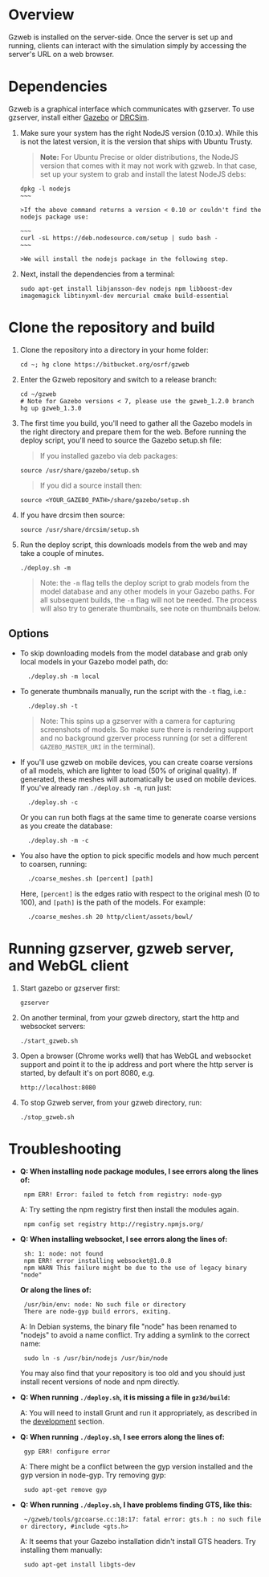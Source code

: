 # Overview

Gzweb is installed on the server-side. Once the server is set up and running, clients can interact with the simulation simply by accessing the server's URL on a web browser.

# Dependencies

Gzweb is a graphical interface which communicates with gzserver. To use
 gzserver, install either [Gazebo](http://gazebosim.org/install) or [DRCSim](http://gazebosim.org/tutorials?tut=drcsim_install&cat=drcsim).

 1. Make sure your system has the right NodeJS version (0.10.x). While this is
 not the latest version, it is the version that ships with Ubuntu Trusty.

    >**Note:** For Ubuntu Precise or older distributions, the NodeJS version that comes with it may not work with gzweb. In that case, set up your system to grab and install the latest NodeJS debs:

    ~~~~
    dpkg -l nodejs
    ~~~

    >If the above command returns a version < 0.10 or couldn't find the nodejs package use:

    ~~~
    curl -sL https://deb.nodesource.com/setup | sudo bash -
    ~~~

    >We will install the nodejs package in the following step.

 1. Next, install the dependencies from a terminal:

    ~~~
    sudo apt-get install libjansson-dev nodejs npm libboost-dev imagemagick libtinyxml-dev mercurial cmake build-essential
    ~~~


# Clone the repository and build

 1. Clone the repository into a directory in your home folder:

    ~~~
    cd ~; hg clone https://bitbucket.org/osrf/gzweb
    ~~~

 1. Enter the Gzweb repository and switch to a release branch:

    ~~~
    cd ~/gzweb
    # Note for Gazebo versions < 7, please use the gzweb_1.2.0 branch
    hg up gzweb_1.3.0
    ~~~

 1. The first time you build, you'll need to gather all the Gazebo models in the right directory and prepare them for the web. Before running the deploy script, you'll need to source the Gazebo setup.sh file:

    >If you installed gazebo via deb packages:

    ~~~
    source /usr/share/gazebo/setup.sh
    ~~~

    >If you did a source install then:

    ~~~
    source <YOUR_GAZEBO_PATH>/share/gazebo/setup.sh
    ~~~

 1. If you have drcsim then source:

    ~~~
    source /usr/share/drcsim/setup.sh
    ~~~

 1. Run the deploy script, this downloads models from the web and may take a couple of minutes.

    ~~~
    ./deploy.sh -m
    ~~~

    >Note: the `-m` flag tells the deploy script to grab models from the model database and any other models in your Gazebo paths. For all subsequent builds, the `-m` flag will not be needed. The process will also try to generate thumbnails, see note on thumbnails below.

## Options

* To skip downloading models from the model database and grab only local models in your Gazebo model path, do:

        ./deploy.sh -m local

* To generate thumbnails manually, run the script with the `-t` flag, i.e.:

        ./deploy.sh -t

    >Note: This spins up a gzserver with a camera for capturing screenshots of models. So make sure there is rendering support and no background gzerver process running (or set a different `GAZEBO_MASTER_URI` in the terminal).

* If you'll use gzweb on mobile devices, you can create coarse versions of all models, which are lighter to load (50% of original quality). If generated, these meshes will automatically be used on mobile devices. If you've already ran `./deploy.sh -m`, run just:

        ./deploy.sh -c

    Or you can run both flags at the same time to generate coarse versions as you create the database:

        ./deploy.sh -m -c

* You also have the option to pick specific models and how much percent to coarsen, running:

        ./coarse_meshes.sh [percent] [path]

    Here, `[percent]` is the edges ratio with respect to the original mesh (0 to 100), and `[path]` is the path of the models. For example:

        ./coarse_meshes.sh 20 http/client/assets/bowl/

# Running gzserver, gzweb server, and WebGL client

1. Start gazebo or gzserver first:

    ~~~
    gzserver
    ~~~

1. On another terminal, from your gzweb directory, start the http and websocket servers:

    ~~~
    ./start_gzweb.sh
    ~~~

1. Open a browser (Chrome works well) that has WebGL and websocket support and point it to the ip address and port where the http server is started, by default it's on port 8080, e.g.

    ~~~
    http://localhost:8080
    ~~~

1. To stop Gzweb server, from your gzweb directory, run:

    ~~~
    ./stop_gzweb.sh
    ~~~

# Troubleshooting

 * **Q: When installing node package modules, I see errors along the lines of:**

        npm ERR! Error: failed to fetch from registry: node-gyp

    A: Try setting the npm registry first then install the modules again.

        npm config set registry http://registry.npmjs.org/

 * **Q: When installing websocket, I see errors along the lines of:**

        sh: 1: node: not found
        npm ERR! error installing websocket@1.0.8
        npm WARN This failure might be due to the use of legacy binary "node"

    **Or along the lines of:**

        /usr/bin/env: node: No such file or directory
        There are node-gyp build errors, exiting.

    A: In Debian systems, the binary file "node" has been renamed to "nodejs" to avoid a name conflict. Try adding a symlink to the correct name:

        sudo ln -s /usr/bin/nodejs /usr/bin/node

    You may also find that your repository is too old and you should just install recent versions of node and npm directly.

 * **Q: When running `./deploy.sh`, it is missing a file in `gz3d/build`:**

    A: You will need to install Grunt and run it appropriately, as described in the [development](http://gazebosim.org/tutorials?tut=gzweb_development) section.

 * **Q: When running `./deploy.sh`, I see errors along the lines of:**

        gyp ERR! configure error

    A: There might be a conflict between the gyp version installed and the gyp version in node-gyp. Try removing gyp:

        sudo apt-get remove gyp

 * **Q: When running `./deploy.sh`, I have problems finding GTS, like this:**

        ~/gzweb/tools/gzcoarse.cc:18:17: fatal error: gts.h : no such file or directory, #include <gts.h>

    A: It seems that your Gazebo installation didn't install GTS headers. Try installing them manually:

        sudo apt-get install libgts-dev
